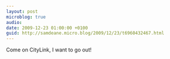 ```yaml
---
layout: post
microblog: true
audio: 
date: 2009-12-23 01:00:00 +0100
guid: http://samdeane.micro.blog/2009/12/23/t6960432467.html
---
```

Come on CityLink, I want to go out!
